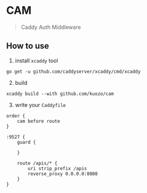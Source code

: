 # CAM

> Caddy Auth Middleware

## How to use

1. install `xcaddy` tool

```
go get -u github.com/caddyserver/xcaddy/cmd/xcaddy
```

2. build

```
xcaddy build --with github.com/kuozo/cam
```

3. write your `Caddyfile`

```
order {
    cam before route
}

:9527 {
    guard {

    }

    route /apis/* {
        uri strip_prefix /apis
        reverse_proxy 0.0.0.0:8080
    }
}
```